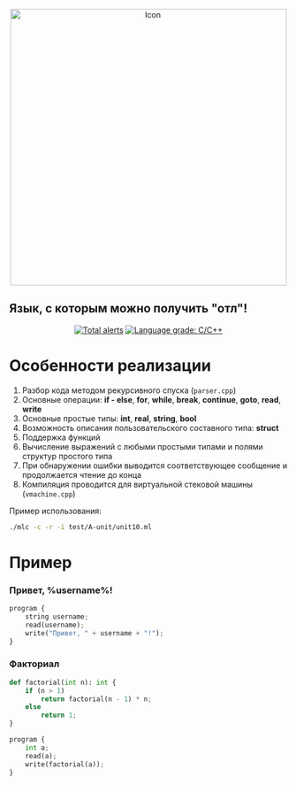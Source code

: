 <p align="center">
  <img src="https://raw.githubusercontent.com/ediah/mlc/b42af024b5c50ee507205f0f1affdcd0929b1d56/logo.png" alt="Icon" width="500"/>
</p>

## Язык, с которым можно получить "отл"!

<p align="center">
  <a href="https://lgtm.com/projects/g/ediah/mlc/alerts/"><img src="https://img.shields.io/lgtm/alerts/github/ediah/mlc?style=for-the-badge" alt="Total alerts" /></a>
  <a href="https://lgtm.com/projects/g/ediah/mlc/context:cpp"><img src="https://img.shields.io/lgtm/grade/cpp/github/ediah/mlc?style=for-the-badge" alt="Language grade: C/C++" /></a>
</p>

# Особенности реализации

1. Разбор кода методом рекурсивного спуска (`parser.cpp`)
2. Основные операции: **if - else**, **for**, **while**, **break**, **continue**, **goto**, **read**, **write**
3. Основные простые типы: **int**, **real**, **string**, **bool**
4. Возможность описания пользовательского составного типа: **struct**
5. Поддержка функций
6. Вычисление выражений с любыми простыми типами и полями структур простого типа
7. При обнаружении ошибки выводится соответствующее сообщение и продолжается чтение до конца
8. Компиляция проводится для виртуальной стековой машины (`vmachine.cpp`)

Пример использования:

```bash 
./mlc -c -r -i test/A-unit/unit10.ml
``` 

# Пример

### Привет, %username%!

```py
program {
    string username;
    read(username);
    write("Привет, " + username + "!");
}
```

### Факториал

```py
def factorial(int n): int {
    if (n > 1) 
        return factorial(n - 1) * n;
    else
        return 1;
}

program {
    int a;
    read(a);
    write(factorial(a));
}
```
